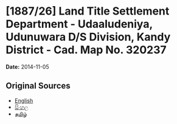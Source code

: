# [1887/26] Land Title Settlement Department - Udaaludeniya, Udunuwara D/S Division, Kandy District - Cad. Map No. 320237

**Date:** 2014-11-05

## Original Sources

- [English](https://documents.gov.lk/view/extra-gazettes/2014/11/1887-26_E.pdf)
- [සිංහල](https://documents.gov.lk/view/extra-gazettes/2014/11/1887-26_S.pdf)
- [தமிழ்](https://documents.gov.lk/view/extra-gazettes/2014/11/1887-26_T.pdf)
